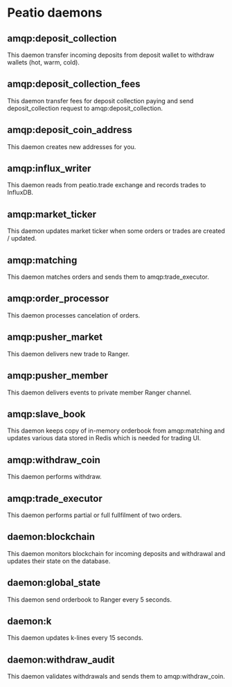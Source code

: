 # Peatio daemons

## amqp:deposit_collection

This daemon transfer incoming deposits from deposit wallet to withdraw wallets (hot, warm, cold).

## amqp:deposit_collection_fees

This daemon transfer fees for deposit collection paying and send deposit_collection request to amqp:deposit_collection.

## amqp:deposit_coin_address

This daemon creates new addresses for you.

## amqp:influx_writer

This daemon reads from peatio.trade exchange and records trades to InfluxDB.

## amqp:market_ticker

This daemon updates market ticker when some orders or trades are created / updated.

## amqp:matching

This daemon matches orders and sends them to amqp:trade_executor.

## amqp:order_processor

This daemon processes cancelation of orders.

## amqp:pusher_market

This daemon delivers new trade to Ranger.

## amqp:pusher_member

This daemon delivers events to private member Ranger channel.

## amqp:slave_book

This daemon keeps copy of in-memory orderbook from amqp:matching and updates various data stored in Redis which is needed for trading UI.

## amqp:withdraw_coin

This daemon performs withdraw.

## amqp:trade_executor

This daemon performs partial or full fullfilment of two orders.

## daemon:blockchain

This daemon monitors blockchain for incoming deposits and withdrawal and updates their state on the database.

## daemon:global_state

This daemon send orderbook to Ranger every 5 seconds.

## daemon:k

This daemon updates k-lines every 15 seconds.

## daemon:withdraw_audit

This daemon validates withdrawals and sends them to amqp:withdraw_coin.
